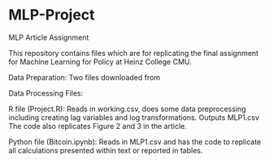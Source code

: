 # MLP-Project
MLP Article Assignment

This repository contains files which are for replicating the final assignment for Machine Learning for Policy at Heinz College CMU. 

Data Preparation:
Two files downloaded from 

Data Processing Files:

R file (Project.R): 
Reads in working.csv, does some data preprocessing including creating lag variables and log transformations. Outputs MLP1.csv
The code also replicates Figure 2 and 3 in the article. 

Python file (Bitcoin.ipynb): 
Reads in MLP1.csv and has the code to replicate all calculations presented within text or reported in tables. 
